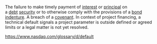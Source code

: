 The failure to make timely payment of [interest](https://www.nasdaq.com/glossary/i/interest) or [principal](https://www.nasdaq.com/glossary/p/principal) on a [debt](https://www.nasdaq.com/glossary/d/debt) [security](https://www.nasdaq.com/glossary/s/security) or to otherwise comply with the provisions of a [bond indenture](https://www.nasdaq.com/glossary/b/bond-indenture). A breach of a [covenant](https://www.nasdaq.com/glossary/c/covenant). In context of project financing, a technical default signals a project parameter is outside defined or agreed limits or a legal matter is not yet resolved.

https://www.nasdaq.com/glossary/d/default